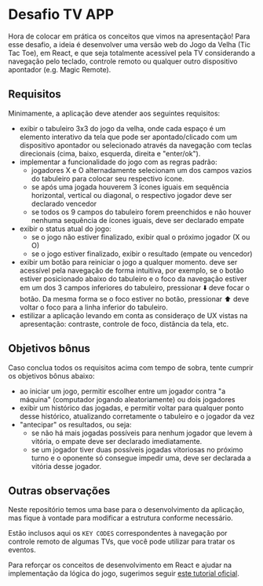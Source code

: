 # Desafio TV APP

Hora de colocar em prática os conceitos que vimos na apresentação! Para esse desafio, a ideia é desenvolver uma versão web do Jogo da Velha (Tic Tac Toe), em React, e que seja totalmente acessível pela TV considerando a navegação pelo teclado, controle remoto ou qualquer outro dispositivo apontador (e.g. Magic Remote).

## Requisitos

Minimamente, a aplicação deve atender aos seguintes requisitos:

- exibir o tabuleiro 3x3 do jogo da velha, onde cada espaço é um elemento interativo da tela que pode ser apontado/clicado com um dispositivo apontador ou selecionado através da navegação com teclas direcionais (cima, baixo, esquerda, direita e "enter/ok").
- implementar a funcionalidade do jogo com as regras padrão:
  - jogadores X e O alternadamente selecionam um dos campos vazios do tabuleiro para colocar seu respectivo ícone.
  - se após uma jogada houverem 3 ícones iguais em sequência horizontal, vertical ou diagonal, o respectivo jogador deve ser declarado vencedor
  - se todos os 9 campos do tabuleiro forem preenchidos e não houver nenhuma sequência de ícones iguais, deve ser declarado empate
- exibir o status atual do jogo:
  - se o jogo não estiver finalizado, exibir qual o próximo jogador (X ou O)
  - se o jogo estiver finalizado, exibir o resultado (empate ou vencedor)
- exibir um botão para reiniciar o jogo a qualquer momento. deve ser acessível pela navegação de forma intuitiva, por exemplo, se o botão estiver posicionado abaixo do tabuleiro e o foco da navegação estiver em um dos 3 campos inferiores do tabuleiro, pressionar ⬇️ deve focar o botão. Da mesma forma se o foco estiver no botão, pressionar ⬆️ deve voltar o foco para a linha inferior do tabuleiro. 
- estilizar a aplicação levando em conta as consideraço de UX vistas na apresentação: contraste, controle de foco, distância da tela, etc.

## Objetivos bônus

Caso conclua todos os requisitos acima com tempo de sobra, tente cumprir os objetivos bônus abaixo:

- ao iniciar um jogo, permitir escolher entre um jogador contra "a máquina" (computador jogando aleatoriamente) ou dois jogadores
- exibir um histórico das jogadas, e permitir voltar para qualquer ponto desse histórico, atualizando corretamente o tabuleiro e o jogador da vez
- "antecipar" os resultados, ou seja: 
  - se não há mais jogadas possíveis para nenhum jogador que levem à vitória, o empate deve ser declarado imediatamente.
  - se um jogador tiver duas possíveis jogadas vitoriosas no próximo turno e o oponente só consegue impedir uma, deve ser declarada a vitória desse jogador.

## Outras observações

Neste repositório temos uma base para o desenvolvimento da aplicação, mas fique à vontade para modificar a estrutura conforme necessário.

Estão inclusos aqui os `KEY CODES` correspondentes à navegação por controle remoto de algumas TVs, que você pode utilizar para tratar os eventos.

Para reforçar os conceitos de desenvolvimento em React e ajudar na implementação da lógica do jogo, sugerimos seguir [este tutorial oficial](https://pt-br.reactjs.org/tutorial/tutorial.html).
